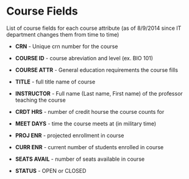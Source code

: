 # Course Fields
List of course fields for each course attribute (as of 8/9/2014 since IT department changes them from time to time)

+ **CRN** - Unique crn number for the course

+ **COURSE ID** - course abreviation and level (ex. BIO 101)

+ **COURSE ATTR** - General education requirements the course fills

+ **TITLE** - full title name of course

+ **INSTRUCTOR** - Full name (Last name, First name) of the professor teaching the course

+ **CRDT HRS** - number of credit hourse the course counts for

+ **MEET DAYS** - time the course meets at (in military time)

+ **PROJ ENR** - projected enrollment in course

+ **CURR ENR** - current number of students enrolled in course

+ **SEATS AVAIL** - number of seats available in course

+ **STATUS** - OPEN or CLOSED
